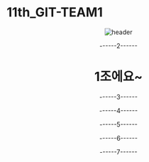# 11th_GIT-TEAM1
<div align="center">

![header](https://capsule-render.vercel.app/api?type=wave&color=auto&height=300&section=header&text=멋쟁이%20사자처럼%201조&fontSize=90)

------2------
# 1조에요~


------3------

------4------

------5------

------6------

------7------

</div>
